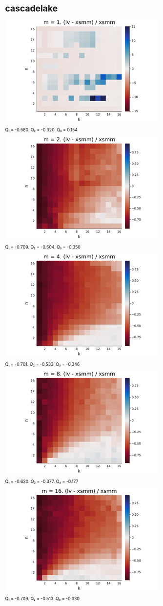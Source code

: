 # cascadelake

![1](../assets/cascadelake/plot_1.png)

Q₁ = -0.580.  Q₂ = -0.320.  Q₃ = 0.154

![2](../assets/cascadelake/plot_2.png)

Q₁ = -0.709.  Q₂ = -0.504.  Q₃ = -0.350

![4](../assets/cascadelake/plot_4.png)

Q₁ = -0.701.  Q₂ = -0.533.  Q₃ = -0.346

![8](../assets/cascadelake/plot_8.png)

Q₁ = -0.620.  Q₂ = -0.377.  Q₃ = -0.177

![16](../assets/cascadelake/plot_16.png)

Q₁ = -0.709.  Q₂ = -0.513.  Q₃ = -0.330

